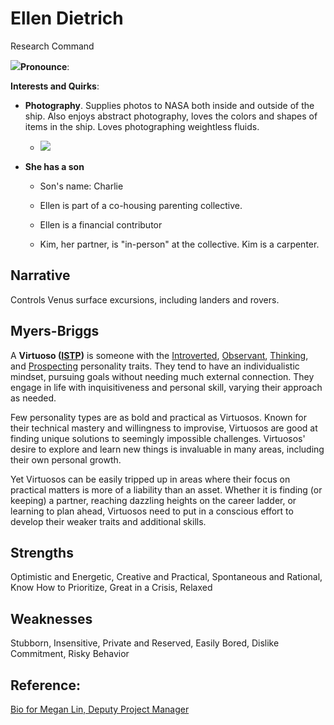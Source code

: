 # Ellen Dietrich

Research Command

![](https://www.nasa.gov/sites/default/files/thumbnails/image/iss059e035668.jpg)**Pronounce**:

**Interests and Quirks**:

-   **Photography**. Supplies photos to NASA both inside and outside of the ship. Also enjoys abstract photography, loves the colors and shapes of items in the ship. Loves photographing weightless fluids.

    -   ![](https://d9-wret.s3.us-west-2.amazonaws.com/assets/palladium/production/s3fs-public/styles/full_width/public/thumbnails/image/wss-water-in-space.jpg)

-   **She has a son**

    -   Son's name: Charlie

    -   Ellen is part of a co-housing parenting collective.

    -   Ellen is a financial contributor

    -   Kim, her partner, is "in-person" at the collective. Kim is a carpenter.

## Narrative

Controls Venus surface excursions, including landers and rovers.

## Myers-Briggs

A **Virtuoso ([ISTP](https://www.16personalities.com/istp-personality))** is someone with the [Introverted](https://www.16personalities.com/articles/mind-introverted-vs-extraverted), [Observant](https://www.16personalities.com/articles/energy-intuitive-vs-observant), [Thinking](https://www.16personalities.com/articles/nature-thinking-vs-feeling), and [Prospecting](https://www.16personalities.com/articles/tactics-judging-vs-prospecting) personality traits. They tend to have an individualistic mindset, pursuing goals without needing much external connection. They engage in life with inquisitiveness and personal skill, varying their approach as needed.

Few personality types are as bold and practical as Virtuosos. Known for their technical mastery and willingness to improvise, Virtuosos are good at finding unique solutions to seemingly impossible challenges. Virtuosos' desire to explore and learn new things is invaluable in many areas, including their own personal growth.

Yet Virtuosos can be easily tripped up in areas where their focus on practical matters is more of a liability than an asset. Whether it is finding (or keeping) a partner, reaching dazzling heights on the career ladder, or learning to plan ahead, Virtuosos need to put in a conscious effort to develop their weaker traits and additional skills.

## Strengths

Optimistic and Energetic, Creative and Practical, Spontaneous and Rational, Know How to Prioritize, Great in a Crisis, Relaxed

## **Weaknesses**

Stubborn, Insensitive, Private and Reserved, Easily Bored, Dislike Commitment, Risky Behavior

## Reference:

[Bio for Megan Lin, Deputy Project Manager](https://mars.nasa.gov/people/profile/index.cfm?id=22847)
